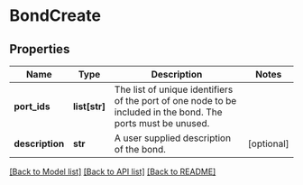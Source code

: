 # BondCreate

## Properties
Name | Type | Description | Notes
------------ | ------------- | ------------- | -------------
**port_ids** | **list[str]** | The list of unique identifiers of the port of one node to be included in the bond. The ports must be unused.  | 
**description** | **str** | A user supplied description of the bond. | [optional] 

[[Back to Model list]](../README.md#documentation-for-models) [[Back to API list]](../README.md#documentation-for-api-endpoints) [[Back to README]](../README.md)



